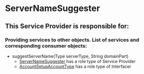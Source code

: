 # ServerNameSuggester
## This Service Provider is responsible for:
### Providing services to other objects. List of services and corresponding consumer objects: 
* suggestServerName(Type serverType, String domainPart)
	* [ServerNameSuggester](../ServiceProviders/ServerNameSuggester.md) has a role type of Service Provider
	* [AccountSetupAccountType](../Interfacers/AccountSetupAccountType.md) has a role type of Interfacer
